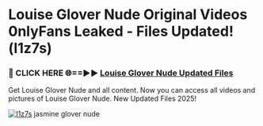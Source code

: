 # Louise Glover Nude Original Videos 0nlyFans Leaked - Files Updated! (l1z7s)

<h3>🔴 CLICK HERE 🌐==►► <a href="https://tinyurl.com/yrmya6cz" rel="nofollow">Louise Glover Nude Updated Files</a></h3>

Get Louise Glover Nude and all content. Now you can access all videos and pictures of Louise Glover Nude. New Updated Files 2025!

[![l1z7s](https://i.imgur.com/FMdXYCs.gif)](https://tinyurl.com/yrmya6cz)
jasmine glover nude